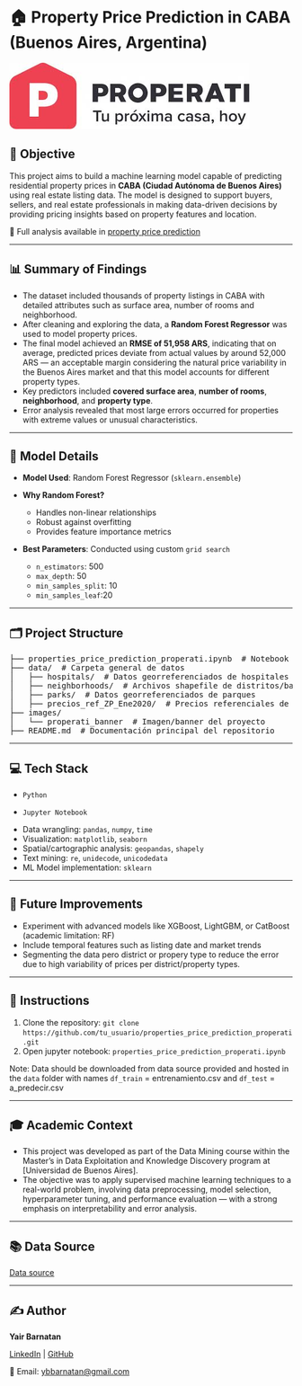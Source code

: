 # 🏠 Property Price Prediction in CABA (Buenos Aires, Argentina)

![banner](images/properati_banner.jpeg)

## 📌 Objective

This project aims to build a machine learning model capable of predicting residential property prices in **CABA (Ciudad Autónoma de Buenos Aires)** using real estate listing data. The model is designed to support buyers, sellers, and real estate professionals in making data-driven decisions by providing pricing insights based on property features and location.


📄 Full analysis available in [property price prediction](https://github.com/ybarnatan/property_price_prediction/blob/main/Property_price_prediction_Properati_Buenos_Aires.ipynb)

---

## 📊 Summary of Findings

- The dataset included thousands of property listings in CABA with detailed attributes such as surface area, number of rooms and neighborhood.
- After cleaning and exploring the data, a **Random Forest Regressor** was used to model property prices.
- The final model achieved an **RMSE of 51,958 ARS**, indicating that on average, predicted prices deviate from actual values by around 52,000 ARS — an acceptable margin considering the natural price variability in the Buenos Aires market and that this model accounts for different property types.
- Key predictors included **covered surface area**, **number of rooms**, **neighborhood**, and **property type**.
- Error analysis revealed that most large errors occurred for properties with extreme values or unusual characteristics.

---

## 🧠 Model Details

- **Model Used**: Random Forest Regressor (`sklearn.ensemble`)
- **Why Random Forest?**
  - Handles non-linear relationships
  - Robust against overfitting
  - Provides feature importance metrics
    
- **Best Parameters**: Conducted using custom `grid search`
  - `n_estimators`: 500
  - `max_depth`: 50
  - `min_samples_split`: 10
  - `min_samples_leaf`:20
 
---

## 🗂️ Project Structure

<pre>├── properties_price_prediction_properati.ipynb  # Notebook principal del proyecto
├── data/  # Carpeta general de datos
│   ├── hospitals/  # Datos georreferenciados de hospitales
│   ├── neighborhoods/  # Archivos shapefile de distritos/barrios
│   ├── parks/  # Datos georreferenciados de parques
│   ├── precios_ref_ZP_Ene2020/  # Precios referenciales de Zona Prop, enero 2020
├── images/
│   └── properati_banner  # Imagen/banner del proyecto
├── README.md  # Documentación principal del repositorio </pre>

---

##  💻 Tech Stack

* `Python`

* `Jupyter Notebook`

 - Data wrangling: `pandas`, `numpy`, `time`
 - Visualization: `matplotlib`, `seaborn`
 - Spatial/cartographic analysis: `geopandas`, `shapely`
 - Text mining: `re`, `unidecode`, `unicodedata`
 - ML Model implementation: `sklearn`


---

## 📌 Future Improvements

* Experiment with advanced models like XGBoost, LightGBM, or CatBoost (academic limitation: RF)
* Include temporal features such as listing date and market trends
* Segmenting the data pero district or propery type to reduce the error due to high variability of prices per district/property types.


---

## 🚀 Instructions

1. Clone the repository: `git clone https://github.com/tu_usuario/properties_price_prediction_properati.git`
2. Open jupyter notebook: `properties_price_prediction_properati.ipynb`

Note: Data should be downloaded from data source provided and hosted in the `data` folder with names `df_train` = entrenamiento.csv and `df_test` = a_predecir.csv 

---

## 🎓 Academic Context

* This project was developed as part of the Data Mining course within the Master’s in Data Exploitation and Knowledge Discovery program at [Universidad de Buenos Aires]. 
* The objective was to apply supervised machine learning techniques to a real-world problem, involving data preprocessing, model selection, hyperparameter tuning, and performance evaluation — with a strong emphasis on interpretability and error analysis.

---
  
## 📚 Data Source

[Data source](https://www.kaggle.com/competitions/fcen-dm-2025-prediccion-precio-de-propiedades/leaderboard) 

---

## ✍️ **Author**  

**Yair Barnatan**

[LinkedIn](https://www.linkedin.com/in/yair-barnatan/) | [GitHub](https://github.com/ybarnatan)

📧 Email: ybbarnatan@gmail.com

